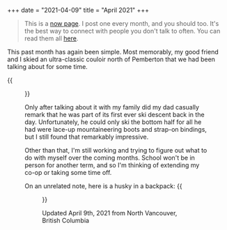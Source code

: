 +++
date = "2021-04-09"
title = "April 2021"
+++

> This is a [now page](https://sive.rs/now). I post one every month, and you should too. It's the best way to connect with people you don't talk to often. You can read them all [here](/now).

This past month has again been simple. Most memorably, my good friend and I skied an ultra-classic couloir north of Pemberton that we had been talking about for some time.

{{<figure src="aussie.jpeg">}}

Only after talking about it with my family did my dad casually remark that he was part of its first ever ski descent back in the day. Unfortunately, he could only ski the bottom half for all he had were lace-up mountaineering boots and strap-on bindings, but I still found that remarkably impressive.

Other than that, I'm still working and trying to figure out what to do with myself over the coming months. School won't be in person for another term, and so I'm thinking of extending my co-op or taking some time off.

On an unrelated note, here is a husky in a backpack:
{{<figure src="dog.jpeg">}}

Updated April 9th, 2021 from North Vancouver, British Columbia
